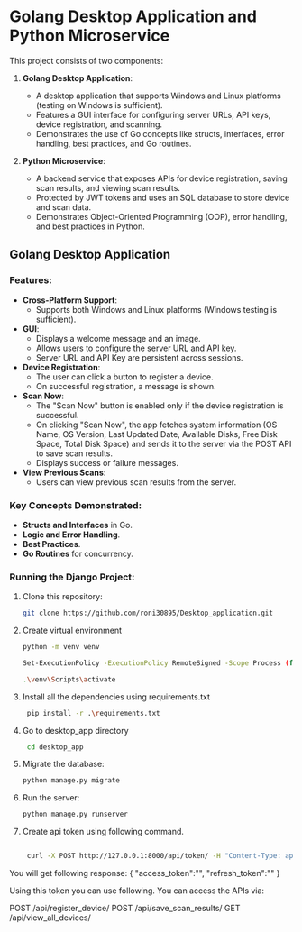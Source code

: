 # Golang Desktop Application and Python Microservice

This project consists of two components:

1. **Golang Desktop Application**:
    - A desktop application that supports Windows and Linux platforms (testing on Windows is sufficient).
    - Features a GUI interface for configuring server URLs, API keys, device registration, and scanning.
    - Demonstrates the use of Go concepts like structs, interfaces, error handling, best practices, and Go routines.

2. **Python Microservice**:
    - A backend service that exposes APIs for device registration, saving scan results, and viewing scan results.
    - Protected by JWT tokens and uses an SQL database to store device and scan data.
    - Demonstrates Object-Oriented Programming (OOP), error handling, and best practices in Python.

## Golang Desktop Application

### Features:
- **Cross-Platform Support**: 
  - Supports both Windows and Linux platforms (Windows testing is sufficient).
- **GUI**: 
  - Displays a welcome message and an image.
  - Allows users to configure the server URL and API key.
  - Server URL and API Key are persistent across sessions.
- **Device Registration**:
  - The user can click a button to register a device.
  - On successful registration, a message is shown.
- **Scan Now**:
  - The "Scan Now" button is enabled only if the device registration is successful.
  - On clicking "Scan Now", the app fetches system information (OS Name, OS Version, Last Updated Date, Available Disks, Free Disk Space, Total Disk Space) and sends it to the server via the POST API to save scan results.
  - Displays success or failure messages.
- **View Previous Scans**:
  - Users can view previous scan results from the server.

### Key Concepts Demonstrated:
- **Structs and Interfaces** in Go.
- **Logic and Error Handling**.
- **Best Practices**.
- **Go Routines** for concurrency.

### Running the Django Project:

1. Clone this repository:
   ```bash
   git clone https://github.com/roni30895/Desktop_application.git

2. Create virtual environment
   ```bash
   python -m venv venv

   Set-ExecutionPolicy -ExecutionPolicy RemoteSigned -Scope Process (for windows)

   .\venv\Scripts\activate

3. Install all the dependencies using requirements.txt
   
   ```bash
    pip install -r .\requirements.txt

4. Go to desktop_app directory

   ```bash
    cd desktop_app

5. Migrate the database:
   ```bash
   python manage.py migrate

6. Run the server:
    ``` bash
    python manage.py runserver

7. Create api token using following command.

   ```bash
   
    curl -X POST http://127.0.0.1:8000/api/token/ -H "Content-Type: application/json" -d '{"username": "admin", "password": "your_admin_password"}'

  You will get following response:
  {
    "access_token":"",
    "refresh_token":""
  }

  Using this token you can use following. You can access the APIs via:

  POST /api/register_device/
  POST /api/save_scan_results/
  GET /api/view_all_devices/